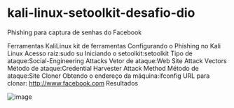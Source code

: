# kali-linux-setoolkit-desafio-dio
Phishing para captura de senhas do Facebook

Ferramentas
KaliLinux
kit de ferramentas
Configurando o Phishing no Kali Linux
Acesso raiz:sudo su
Iniciando o setoolkit:setoolkit
Tipo de ataque:Social-Engineering Attacks
Vetor de ataque:Web Site Attack Vectors
Método de ataque:Credential Harvester Attack Method 
Método de ataque:Site Cloner
Obtendo o endereço da máquina:ifconfig
URL para clonar: http://www.facebook.com
Resultados

![image](https://github.com/J0Nst/kali-linux-setoolkit-desafio-dio/assets/112526847/527dc254-4854-4dfb-9827-83affab700bd)

